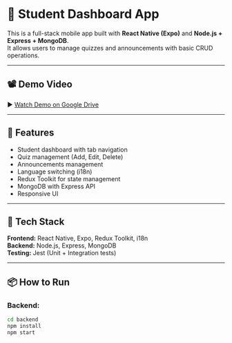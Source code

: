 # 📱 Student Dashboard App

This is a full-stack mobile app built with **React Native (Expo)** and **Node.js + Express + MongoDB**.  
It allows users to manage quizzes and announcements with basic CRUD operations.

---

## 📽 Demo Video

▶️ [Watch Demo on Google Drive](https://drive.google.com/file/d/18TQ2Me1dVJNFz7Twct4Pl3jfjPd_kmwt/view?usp=drive_link)

---

## 🔧 Features

- Student dashboard with tab navigation
- Quiz management (Add, Edit, Delete)
- Announcements management
- Language switching (i18n)
- Redux Toolkit for state management
- MongoDB with Express API
- Responsive UI

---

## 🚀 Tech Stack

**Frontend:** React Native, Expo, Redux Toolkit, i18n  
**Backend:** Node.js, Express, MongoDB  
**Testing:** Jest (Unit + Integration tests)

---

## 📦 How to Run

### Backend:
```bash
cd backend
npm install
npm start

